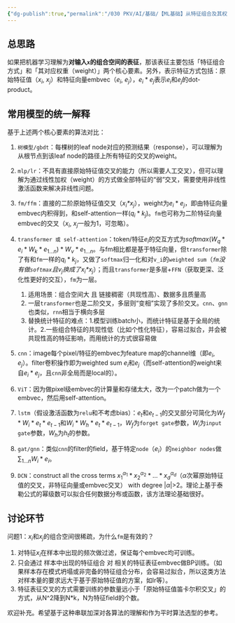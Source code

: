 ```yaml
---
{"dg-publish":true,"permalink":"/030 PKV/AI/基础/【ML基础】从特征组合及其权重的角度对常用模型做统一解释 - 2022H1/"}
---
```


## 总思路

如果把机器学习理解为**对输入`x`的组合空间的表征**，那该表征主要包括「特征组合方式」和「其对应权重（weight）」两个核心要素。另外，表示特征方式包括：原始特征值（$x_i$, $x_j$）和特征向量embvec（$e_i$, $e_j$），$e_i * e_j$表示$e_i$和$e_j$的dot-product。

## 常用模型的统一解释

基于上述两个核心要素的算法对比：

1. `树模型/gbdt`：每棵树的leaf node对应的预测结果（response），可以理解为从根节点到该leaf node的路径上所有特征的交叉的weight。

2. `mlp/lr`：不具有直接原始特征值交叉的能力（所以需要人工交叉），但可以理解为通过线性加权（weight）的方式做全部特征的“弱”交叉，需要使用非线性激活函数来解决非线性问题。

3. `fm/ffm`：直接的二阶原始特征值交叉（$x_i$_*$x_j$_），weight为$e_i * e_j$，即由特征向量embvec内积得到，和self-attention一样($q_i*k_j$)。`fm`也可称为二阶特征向量embvec的交叉（$x_i$, $x_j$一般为1，可忽略）。

4. `transformer 或 self-attention`：token/特征$e_i$的交互方式为$softmax(W_q*e_i  * W_k*e_{1…n}) * W_v*e_{1…n}$。与fm相比都是基于特征向量，但`transformer`除了有和`fm`一样的$q_i*k_j$，又做了`softmax`归一化和对`v_i`的`weighted sum`（_`fm`没有做`softmax`且$v_j$换成了$x_i$*_$x_j$）；而且`transformer`是多层+`FFN`（获取更深、泛化性更好的交互），`fm`为一层。
	1. 适用场景：组合空间大 且 链接稠密（共现性高）、数据多且质量高
	2. 一层`transformer`也是二阶交叉，多层则“变相”实现了多阶交叉。`cnn`、`gnn`也类似，`rnn`相当于横向多层
	3. 替换统计特征的难点：1.模型训练batch小，而统计特征是基于全局的统计。2.一些组合特征的共现性低（比如个性化特征），容易过拟合，并会被共现性高的特征影响，而用统计的方式很容易做

5. `cnn`：image每个pixel/特征的embvec为feature map的channel维（即$e_i$, $e_j$）。filter卷积操作即为weighted sum $e_i$和$e_j$（而self-attention的weight来自$e_i * e_j$，且`cnn`非全局而是local的）。

6. `ViT`：因为做pixel级embvec的计算量和存储太大，改为一个patch做为一个embvec，然后用self-attention。

7. `lstm`（假设激活函数为`relu`和不考虑bias）：$e_t$和$e_{t-1}$的交叉部分可简化为$W_f*W_i*e_t*e_{t-1}$和$W_i*W_h*e_t*e_{t-1}$，$W_f$为`forget gate`参数，$W_i$为`input gate`参数，$W_h$为$h_t$的参数。

8. `gat/gnn`：类似`cnn`的filter的field，基于特定`node`（$e_i$）的`neighbor nodes`做 $\sum _{1…n} W_i* e_{i}$。

9. `DCN`：construct all the cross terms $x_1^{α_1} * x_2^{α_2} * . . . * x_d^{α_d}$（$\alpha$次幂原始特征值的交叉，非特征向量或embvec交叉） with degree |$\alpha$|>2。理论上基于泰勒公式的幂级数可以拟合任何数据分布或函数，该方法理论基础很好。

## 讨论环节

问题1：$x_i$和$x_j$的组合空间很稀疏，为什么`fm`是有效的？

1. 对特征$x_i$在样本中出现的频次做过滤，保证每个embvec均可训练。
2. 只会通过 样本中出现的特征组合 对 相关的特征表征embvec做BP训练。（如果样本存在模式坍塌或非完备的特征组合分布，会容易过拟合，所以这类方法对样本量的要求远大于基于原始特征值的方案，如lr等）。
3. 特征表征交叉的方式需要训练的参数量远小于「原始特征值笛卡尔积交叉」的方式，从N^2降到N\*k，N为特征field的个数。

欢迎补充。希望基于这种串联加深对各算法的理解和作为平时算法选型的参考。
